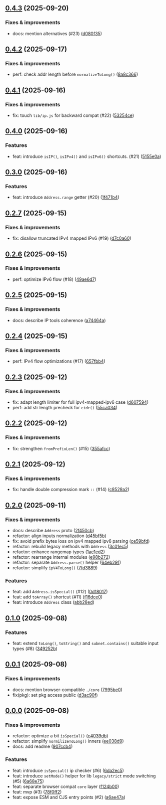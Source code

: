 ## [0.4.3](https://github.com/webpod/ip/compare/v0.4.2...v0.4.3) (2025-09-20)

### Fixes & improvements
* docs: mention alternatives (#23) ([d080f35](https://github.com/webpod/ip/commit/d080f354bac20324fce56cf9522b2c5796acd8ed))

## [0.4.2](https://github.com/webpod/ip/compare/v0.4.1...v0.4.2) (2025-09-17)

### Fixes & improvements
* perf: check addr length before `normalizeToLong()` ([8a8c366](https://github.com/webpod/ip/commit/8a8c36657409dcebea76f712e3a0c2f0ef371d30))

## [0.4.1](https://github.com/webpod/ip/compare/v0.4.0...v0.4.1) (2025-09-16)

### Fixes & improvements
* fix: touch `lib/ip.js` for backward compat (#22) ([53254ce](https://github.com/webpod/ip/commit/53254ce7652c96deadc36a1abdc9ed213e4a3b71))

## [0.4.0](https://github.com/webpod/ip/compare/v0.3.0...v0.4.0) (2025-09-16)

### Features
* feat: introduce `isIP()`, `isIPv4()` and `isIPv6()` shortcuts. (#21) ([5155e0a](https://github.com/webpod/ip/commit/5155e0a69d70b46f064ae6f0738eff54a5e42264))

## [0.3.0](https://github.com/webpod/ip/compare/v0.2.7...v0.3.0) (2025-09-16)

### Features
* feat: introduce `Address.range` getter (#20) ([1f471b4](https://github.com/webpod/ip/commit/1f471b4ed031685cb633ac2fb6d40b0f802f4e07))

## [0.2.7](https://github.com/webpod/ip/compare/v0.2.6...v0.2.7) (2025-09-15)

### Fixes & improvements
* fix: disallow truncated IPv4 mapped IPv6 (#19) ([d7c0a60](https://github.com/webpod/ip/commit/d7c0a60d9cc7f859962b6ca164d169d19add066c))

## [0.2.6](https://github.com/webpod/ip/compare/v0.2.5...v0.2.6) (2025-09-15)

### Fixes & improvements
* perf: optimize IPv6 flow (#18) ([49ae6d7](https://github.com/webpod/ip/commit/49ae6d75fd56c6d97a69516011148e97507bf87a))

## [0.2.5](https://github.com/webpod/ip/compare/v0.2.4...v0.2.5) (2025-09-15)

### Fixes & improvements
* docs: describe IP tools coherence ([a74464a](https://github.com/webpod/ip/commit/a74464ae300ef3eee1b82f8073c2d340e5aa17a2))

## [0.2.4](https://github.com/webpod/ip/compare/v0.2.3...v0.2.4) (2025-09-15)

### Fixes & improvements
* perf: IPv4 flow optimizations (#17) ([657fbb4](https://github.com/webpod/ip/commit/657fbb41e2df64dd9135026e1d0129258a254285))

## [0.2.3](https://github.com/webpod/ip/compare/v0.2.2...v0.2.3) (2025-09-12)

### Fixes & improvements
* fix: adapt length limiter for full ipv4-mapped-ipv6 case ([d607594](https://github.com/webpod/ip/commit/d607594d9cb105abbcc73437c6f8c278e8dded1d))
* perf: add str length precheck for `cidr()` ([55ca034](https://github.com/webpod/ip/commit/55ca034d0e452f9f1e111e89af0db5c5cb614d15))

## [0.2.2](https://github.com/webpod/ip/compare/v0.2.1...v0.2.2) (2025-09-12)

### Fixes & improvements
* fix: strengthen `fromPrefixLen()` (#15) ([355afcc](https://github.com/webpod/ip/commit/355afccf0a2b0e80ead01a01db3caf63727e8ef8))

## [0.2.1](https://github.com/webpod/ip/compare/v0.2.0...v0.2.1) (2025-09-12)

### Fixes & improvements
* fix: handle double compression mark `::` (#14) ([c8528a2](https://github.com/webpod/ip/commit/c8528a2e9310f2e09f24ae2eb35532419334d612))

## [0.2.0](https://github.com/webpod/ip/compare/v0.1.0...v0.2.0) (2025-09-11)

### Fixes & improvements
* docs: describe `Address` proto ([2f450cb](https://github.com/webpod/ip/commit/2f450cbd0cd3b3e3464214a7ded22a4de87ec3fe))
* refactor: align inputs normalization ([d45bf5b](https://github.com/webpod/ip/commit/d45bf5b273c910aa73c6c8fbe7522817977c5aaf))
* fix: avoid prefix bytes loss on ipv4 mapped ipv6 parsing ([ce59bfd](https://github.com/webpod/ip/commit/ce59bfd870ac1ce29c87cd1d3a0a1d89692cda0f))
* refactor: rebuild legacy methods with `Address` ([3c01ec5](https://github.com/webpod/ip/commit/3c01ec533787bd96373f616e4a995f75c22663ce))
* refactor: enhance rangemap types ([1ae1ed2](https://github.com/webpod/ip/commit/1ae1ed259e82094556856d18c85c5c6f38356e4d))
* refactor: rearrange internal modules ([e98b272](https://github.com/webpod/ip/commit/e98b272d3e60b715429822564e8e367b1d29ccb3))
* refactor: separate `Address.parse()` helper ([64eb291](https://github.com/webpod/ip/commit/64eb2918017c8dcfc2aa1de82d325a94609ce4e7))
* refactor: simplify `ipV4ToLong()` ([7fd3889](https://github.com/webpod/ip/commit/7fd3889c124ad53642f2258afa0c06cb3ff40619))

### Features
* feat: add `Address.isSpecial()` (#12) ([0d18017](https://github.com/webpod/ip/commit/0d1801791d94dbb7119bdca6055106938542f143))
* feat: add `toArray()` shortcut (#11) ([f16dce0](https://github.com/webpod/ip/commit/f16dce045aa03ffa2af2d0ce1956bc4cb667102a))
* feat: introduce `Address` class ([abb28ed](https://github.com/webpod/ip/commit/abb28edb00b6163f59824a95fe85c505c6c7e654))

## [0.1.0](https://github.com/webpod/ip/compare/v0.0.1...v0.1.0) (2025-09-08)

### Features
* feat: extend `toLong()`, `toString()` and `subnet.contains()` suitable input types (#8) ([349252b](https://github.com/webpod/ip/commit/349252b913f0aaba7478f5de1d57d2b7e21f24ec))

## [0.0.1](https://github.com/webpod/ip/compare/v0.0.0...v0.0.1) (2025-09-08)

### Fixes & improvements
* docs: mention browser-compatible `./core` ([7995be0](https://github.com/webpod/ip/commit/7995be06c540521f2e159c9fc665ca383cc0ab48))
* fix(pkg): set pkg access public ([d3ac90f](https://github.com/webpod/ip/commit/d3ac90fa6f5d04f86eca44812e758f7a73ffca4a))

## [0.0.0](https://github.com/webpod/ip/compare/undefined...v0.0.0) (2025-09-08)

### Fixes & improvements
* refactor: optimize a bit `isSpecial()` ([c4039db](https://github.com/webpod/ip/commit/c4039db4414b1000184dcf85ffc91f8ffe0c2fc4))
* refactor: simplify `normilizeToLong()` inners ([ee038d9](https://github.com/webpod/ip/commit/ee038d9239b63bd6e2c4ccc3e387236078dd397e))
* docs: add readme ([907ccb4](https://github.com/webpod/ip/commit/907ccb425d326b64b83b83bca91b3b6578e8cb69))

### Features
* feat: introduce `isSpecial()` ip checker (#6) ([6da2ec5](https://github.com/webpod/ip/commit/6da2ec53c6e421909b3f8299a1b5a80aade89764))
* feat: introduce `setMode()` helper for lib `legacy/strict` mode switching (#5) ([6a68e75](https://github.com/webpod/ip/commit/6a68e7568dcb3587abf0f1e9b8fb41d1b5dba5d3))
* feat: separate browser compat `core` layer ([f124b00](https://github.com/webpod/ip/commit/f124b0044631b0d6abdd87d2026dc9c95334cb1b))
* feat: mvp (#3) ([78f0ff2](https://github.com/webpod/ip/commit/78f0ff2668621b8e380751997003c76d1e57b38d))
* feat: expose ESM and CJS entry points (#2) ([a6ae47a](https://github.com/webpod/ip/commit/a6ae47ad7145945d6b73bdb0e50c11bffd92b24d))
